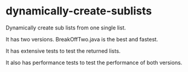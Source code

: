 # dynamically-create-sublists
Dynamically create sub lists from one single list.

It has two versions. BreakOffTwo.java is the best and fastest.

It has extensive tests to test the returned lists. 

It also has performance tests to test the performance of both versions. 
